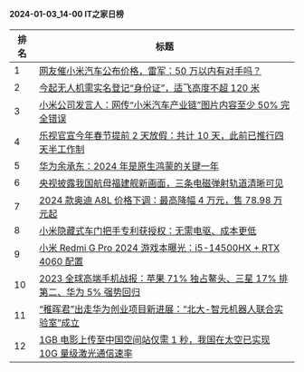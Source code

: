 #### 2024-01-03_14-00  IT之家日榜

| 排名 | 标题|
| --- | ---|
| 1 | [网友催小米汽车公布价格，雷军：50 万以内有对手吗？](https://www.ithome.com/0/742/943.htm) |
| 2 | [今起无人机需实名登记“身份证”，适飞高度不超 120 米](https://www.ithome.com/0/742/924.htm) |
| 3 | [小米公司发言人：网传“小米汽车产业链”图片内容至少 50% 完全错误](https://www.ithome.com/0/742/931.htm) |
| 4 | [乐视官宣今年春节提前 2 天放假：共计 10 天，此前已推行四天半工作制](https://www.ithome.com/0/742/984.htm) |
| 5 | [华为余承东：2024 年是原生鸿蒙的关键一年](https://www.ithome.com/0/743/002.htm) |
| 6 | [央视披露我国航母福建舰新画面，三条电磁弹射轨道清晰可见](https://www.ithome.com/0/743/059.htm) |
| 7 | [2024 款奥迪 A8L 价格下调：最高降幅 4 万元，售 78.98 万元起](https://www.ithome.com/0/742/948.htm) |
| 8 | [小米隐藏式车门把手专利获授权：无需电驱、成本更低](https://www.ithome.com/0/743/084.htm) |
| 9 | [小米 Redmi G Pro 2024 游戏本曝光：i5-14500HX + RTX 4060 配置](https://www.ithome.com/0/742/938.htm) |
| 10 | [2023 全球高端手机战报：苹果 71% 独占鳌头、三星 17% 排第二、华为 5% 强势回归](https://www.ithome.com/0/742/916.htm) |
| 11 | [“稚晖君”出走华为创业项目新进展：“北大-智元机器人联合实验室”成立](https://www.ithome.com/0/742/963.htm) |
| 12 | [1GB 电影上传至中国空间站仅需 1 秒，我国在太空已实现 10G 量级激光通信速率](https://www.ithome.com/0/742/934.htm) |
